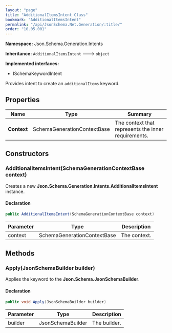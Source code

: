 ```yaml
---
layout: "page"
title: "AdditionalItemsIntent Class"
bookmark: "AdditionalItemsIntent"
permalink: "/api/JsonSchema.Net.Generation/:title/"
order: "10.05.001"
---
```

**Namespace:** Json.Schema.Generation.Intents

**Inheritance:**
`AdditionalItemsIntent`
 🡒 
`object`

**Implemented interfaces:**

- ISchemaKeywordIntent

Provides intent to create an `additionalItems` keyword.

## Properties

| Name | Type | Summary |
|---|---|---|
| **Context** | SchemaGenerationContextBase | The context that represents the inner requirements. |

## Constructors

### AdditionalItemsIntent(SchemaGenerationContextBase context)

Creates a new **Json.Schema.Generation.Intents.AdditionalItemsIntent** instance.

#### Declaration

```c#
public AdditionalItemsIntent(SchemaGenerationContextBase context)
```

| Parameter | Type | Description |
|---|---|---|
| context | SchemaGenerationContextBase | The context. |


## Methods

### Apply(JsonSchemaBuilder builder)

Applies the keyword to the **Json.Schema.JsonSchemaBuilder**.

#### Declaration

```c#
public void Apply(JsonSchemaBuilder builder)
```

| Parameter | Type | Description |
|---|---|---|
| builder | JsonSchemaBuilder | The builder. |


